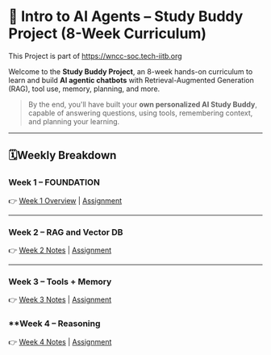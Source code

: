 # 🤖 Intro to AI Agents – Study Buddy Project (8-Week Curriculum)

This Project is part of https://wncc-soc.tech-iitb.org

Welcome to the **Study Buddy Project**, an 8-week hands-on curriculum to learn and build **AI agentic chatbots** with Retrieval-Augmented Generation (RAG), tool use, memory, planning, and more.

> By the end, you'll have built your **own personalized AI Study Buddy**, capable of answering questions, using tools, remembering context, and planning your learning.

---

## 🗓Weekly Breakdown

### **Week 1 – FOUNDATION**
  👉 [Week 1 Overview](week1/week1.md) | [Assignment](week1/assignment.md)

---

### **Week 2 – RAG and Vector DB**
  👉 [Week 2 Notes](week2/material.md) | [Assignment](week2/assignment.md)

---

### **Week 3 – Tools + Memory**
  👉 [Week 3 Notes](week3/notes.md) | [Assignment](week3/assignment.md)


### **Week 4 – Reasoning
  👉 [Week 4 Notes](week4/material.md) | [Assignment](week4/assignment.md)
